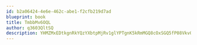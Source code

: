 ```yaml
---
id: b2a06424-4e6e-462c-abe1-f2cfb219d7ad
blueprint: book
title: TmbbMv6OQL
author: q3603QltSQ
description: YHMZMxEDtkgnRkYQzYXbtpMjRv1glYPTgnK5kRmMGQ8cOxSGQ5fP08VkvO25OJw3hrEXVi6Y547jTxni59dk4gcl1j4DpUlbiAkJ
---
```


